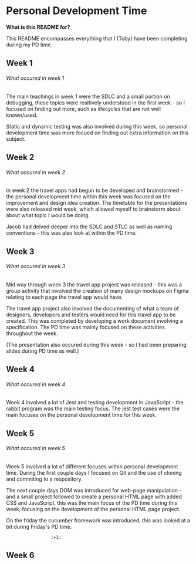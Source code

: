 # Personal Development Time

**What is this README for?**

This README encompasses everything that I (Toby) have been completing during my PD time.

## Week 1
###### What occured in week 1 ######
The main teachings in week 1 were the SDLC and a small portion on debugging, these topics were realtively understood in the first week - so I focused on finding out more, such as lifecycles that 
are not well known/used.

Static and dynamic testing was also involved during this week, so personal development time was more focued on finding out extra information on this subject.

## Week 2
###### What occured in week 2 ######
In week 2 the travel apps had begun to be developed
and brainstormed - the personal development time within this week was focused on the improvement and 
design idea creation. The timetable for the presentations were also released mid week, which allowed myself to brainstorm about about what topic
I would be doing.

Jacob had delved deeper into the SDLC and STLC as well as naming conventions - this was also look at within the PD time.

## Week 3
###### What occured in week 3 ######
Mid way through week 3 the travel app project was released - this was a group activity that involved the creation of many design mockups on Figma relating to each page the travel app would have. 

The travel app project also involved the documenting of what a team of designers, developers and testers would need for this travel app to be created. This was completed by developing a work document involving a specification. The PD time was mainly focused on these activities throughout the week.

(The presentation also occured during this week - so I had been preparing slides during PD time as well.)


## Week 4
###### What occured in week 4 ######
Week 4 involved a lot of Jest and testing development in JavaScript - the rabbit program was the main testing focus. The jest test cases were the main focuses on the personal development time for this week.

## Week 5
###### What occured in week 5 ######
Week 5 involved a lot of different focuses within personal development time. During the first couple days I focused on Git and the use of cloning and commiting to a respository. 

The next couple days DOM was introduced for web-page manipulation - and a small project followed to create a personal HTML page with added CSS and JavaScript, this was the main focus of the PD time during this week, focusing on the development of the personal HTML page project. 

On the friday the cucumber framework was introduced, this was looked at a bit during Friday's PD time.


                     :+1:
## Week 6



